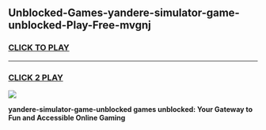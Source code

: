 
## Unblocked-Games-yandere-simulator-game-unblocked-Play-Free-mvgnj
<h3>
<a href="https://premium76.site?title=yandere-simulator-game-unblocked&ref=19M">CLICK TO PLAY</a></h3>
<hr>

<h3>
<a href="https://premium76.site?title=yandere-simulator-game-unblocked&ref=19M">CLICK 2 PLAY</a>
  
</h3>

<a href="https://premium76.site?title=yandere-simulator-game-unblocked&ref=19M"><img src="https://clearcache.store/games.png"></a>


**yandere-simulator-game-unblocked games unblocked: Your Gateway to Fun and Accessible Online Gaming**
